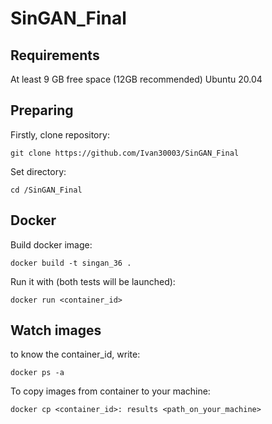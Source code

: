 # SinGAN_Final
## Requirements
At least 9 GB free space (12GB recommended)
Ubuntu 20.04

## Preparing
Firstly, clone repository:
```
git clone https://github.com/Ivan30003/SinGAN_Final
```
Set directory:
```
cd /SinGAN_Final
```

## Docker
Build docker image:
```
docker build -t singan_36 .
```
Run it with (both tests will be launched):
```
docker run <container_id>
```
## Watch images
to know the container_id, write:
```
docker ps -a
```
To copy images from container to your machine:
```
docker cp <container_id>: results <path_on_your_machine>
```

